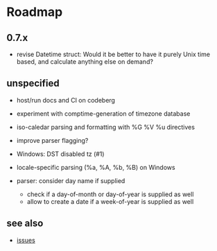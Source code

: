 # Roadmap

## 0.7.x

- revise Datetime struct: Would it be better to have it purely Unix time based, and calculate anything else on demand?

## unspecified

- host/run docs and CI on codeberg

- experiment with comptime-generation of timezone database

- iso-caledar parsing and formatting with %G %V %u directives

- improve parser flagging?

- Windows: DST disabled tz (#1)

- locale-specific parsing (%a, %A, %b, %B) on Windows

- parser: consider day name if supplied
  - check if a day-of-month or day-of-year is supplied as well
  - allow to create a date if a week-of-year is supplied as well

## see also

- [issues](https://codeberg.org/FObersteiner/zdt/issues)
